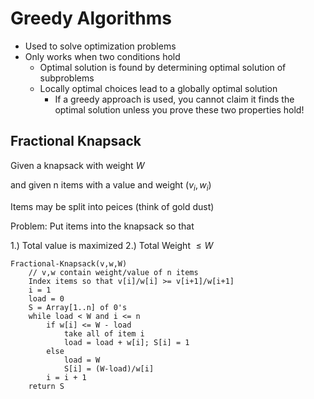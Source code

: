 # Greedy Algorithms

 - Used to solve optimization problems
 - Only works when two conditions hold
   - Optimal solution is found by determining optimal solution of subproblems
   - Locally optimal choices lead to a globally optimal solution
     - If a greedy approach is used, you cannot claim it finds the optimal solution unless you prove these two properties hold!

## Fractional Knapsack

Given a knapsack with weight $W$

and given n items with a value and weight $(v_i,w_i)$

Items may be split into peices (think of gold dust)

Problem: Put items into the knapsack so that

1.) Total value is maximized
2.) Total Weight $\le W$

```
Fractional-Knapsack(v,w,W)
    // v,w contain weight/value of n items
    Index items so that v[i]/w[i] >= v[i+1]/w[i+1]
    i = 1
    load = 0
    S = Array[1..n] of 0's
    while load < W and i <= n
        if w[i] <= W - load
            take all of item i
            load = load + w[i]; S[i] = 1
        else
            load = W
            S[i] = (W-load)/w[i]
        i = i + 1
    return S
```